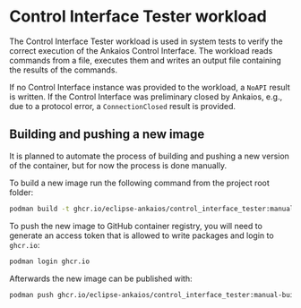 # Control Interface Tester workload

The Control Interface Tester workload is used in system tests to verify the correct execution of the Ankaios Control Interface.
The workload reads commands from a file, executes them and writes an output file containing the results of the commands.

If no Control Interface instance was provided to the workload, a `NoAPI` result is written. If the Control Interface was preliminary closed by Ankaios, e.g., due to a protocol error, a `ConnectionClosed` result is provided.

## Building and pushing a new image

It is planned to automate the process of building and pushing a new version of the container, but for now the process is done manually.

To build a new image run the following command from the project root folder:

```bash
podman build -t ghcr.io/eclipse-ankaios/control_interface_tester:manual-build-<new version number> . -f tests/resources/control_interface_tester/Dockerfile
```

To push the new image to GitHub container registry, you will need to generate an access token that is allowed to write packages and login to `ghcr.io`:

```bash
podman login ghcr.io
```

Afterwards the new image can be published with:

```bash
podman push ghcr.io/eclipse-ankaios/control_interface_tester:manual-build-<new version number>
```
